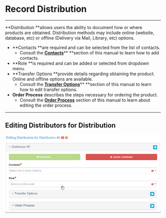# Record Distribution

---

**Distribution **allows users the ability to document how or where products are obtained. Distribution methods may include online \(website, database, etc\) or offline \(Delivery via Mail, Library, etc\) options.

* **Contacts **are required and can be selected from the list of contacts.
  * Consult the [**Contacts**](/contacts.md)** **section of this manual to learn how to add contacts.
* **Role **is required and can be added or selected from dropdown menu.
* **Transfer Options **provide details regarding obtaining the product. Online and offline options are available.
  * Consult the [**Transfer Options**](/record/edit/quality/edit-distributors.md)** **section of this manual to learn how to edit transfer options.
* **Order Process** describes the steps necessary for ordering the product. 
  * Consult the [**Order Process**](/record/edit/quality/order-process.md) section of this manual to learn about editing the order process.

---

## Editing Distributors for Distribution

![](/assets/editing_distributors_for_distribution_window.png)


